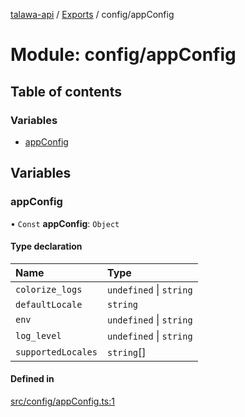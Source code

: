 [talawa-api](../README.md) / [Exports](../modules.md) / config/appConfig

# Module: config/appConfig

## Table of contents

### Variables

- [appConfig](config_appConfig.md#appconfig)

## Variables

### appConfig

• `Const` **appConfig**: `Object`

#### Type declaration

| Name | Type |
| :------ | :------ |
| `colorize_logs` | `undefined` \| `string` |
| `defaultLocale` | `string` |
| `env` | `undefined` \| `string` |
| `log_level` | `undefined` \| `string` |
| `supportedLocales` | `string`[] |

#### Defined in

[src/config/appConfig.ts:1](https://github.com/PalisadoesFoundation/talawa-api/blob/515781e/src/config/appConfig.ts#L1)

